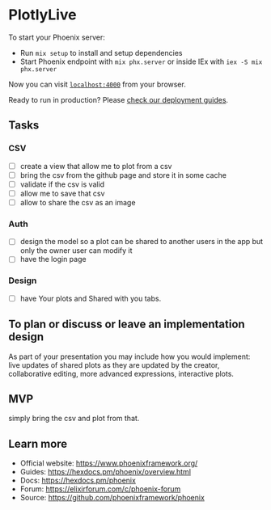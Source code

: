 # PlotlyLive

To start your Phoenix server:

  * Run `mix setup` to install and setup dependencies
  * Start Phoenix endpoint with `mix phx.server` or inside IEx with `iex -S mix phx.server`

Now you can visit [`localhost:4000`](http://localhost:4000) from your browser.

Ready to run in production? Please [check our deployment guides](https://hexdocs.pm/phoenix/deployment.html).

## Tasks

### CSV
- [ ] create a view that allow me to plot from a csv
- [ ] bring the csv from the github page and store it in some cache
- [ ] validate if the csv is valid
- [ ] allow me to save that csv
- [ ] allow to share the csv as an image

### Auth
- [ ] design the model so a plot can be shared to another users in the app but only
the owner user can modify it
- [ ] have the login page

### Design
- [ ] have Your plots and Shared with you tabs.

## To plan or discuss or leave an implementation design
As part of your presentation you may include how you would implement: live updates of shared plots as they are updated by the creator, collaborative editing, more advanced expressions, interactive plots.

## MVP
simply bring the csv and plot from that.


## Learn more
  * Official website: https://www.phoenixframework.org/
  * Guides: https://hexdocs.pm/phoenix/overview.html
  * Docs: https://hexdocs.pm/phoenix
  * Forum: https://elixirforum.com/c/phoenix-forum
  * Source: https://github.com/phoenixframework/phoenix
